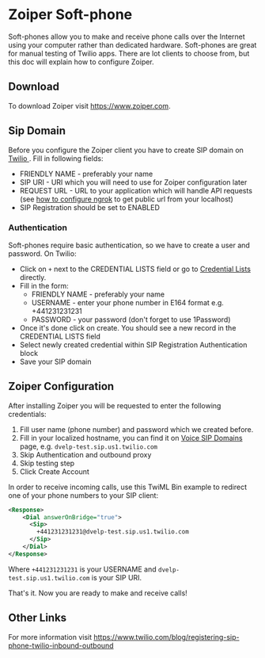 # Zoiper Soft-phone

Soft-phones allow you to make and receive phone calls over the Internet using your computer rather than dedicated hardware. Soft-phones are great for manual testing of Twilio apps. There are lot clients to choose from, but this doc will explain how to configure Zoiper.

## Download

To download Zoiper visit https://www.zoiper.com.

## Sip Domain

Before you configure the Zoiper client you have to create SIP domain on [Twilio ](https://www.twilio.com/console/voice/sip/endpoints/add). Fill in following fields:
- FRIENDLY NAME - preferably your name
- SIP URI - URI which you will need to use for Zoiper configuration later
- REQUEST URL - URL to your application which will handle API requests (see [how to configure ngrok](https://github.com/DVELP/cookbook/blob/master/guides/tools/ngrok.md) to get public url from your localhost)
- SIP Registration should be set to ENABLED

### Authentication

Soft-phones require basic authentication, so we have to create a user and password. On Twilio:
- Click on `+` next to the CREDENTIAL LISTS field or go to [Credential Lists](https://www.twilio.com/console/voice/sip/cls) directly.
- Fill in the form:
  - FRIENDLY NAME - preferably your name
  - USERNAME - enter your phone number in E164 format e.g. +441231231231
  - PASSWORD - your password (don't forget to use 1Password)
- Once it's done click on create. You should see a new record in the CREDENTIAL LISTS field
- Select newly created credential within SIP Registration Authentication block
- Save your SIP domain

## Zoiper Configuration

After installing Zoiper you will be requested to enter the following credentials:
1. Fill user name (phone number) and password which we created before.
2. Fill in your localized hostname, you can find it on [Voice SIP Domains](https://www.twilio.com/console/voice/sip/endpoints) page, e.g. `dvelp-test.sip.us1.twilio.com`
3. Skip Authentication and outbound proxy
4. Skip testing step
5. Click Create Account

In order to receive incoming calls, use this TwiML Bin example to redirect one of your phone numbers to your SIP client:

```xml
<Response>
    <Dial answerOnBridge="true">
      <Sip>
        +441231231231@dvelp-test.sip.us1.twilio.com
      </Sip>
    </Dial>
</Response>
```

Where `+441231231231` is your USERNAME and `dvelp-test.sip.us1.twilio.com` is your SIP URI.

That's it. Now you are ready to make and receive calls!

## Other Links

For more information visit https://www.twilio.com/blog/registering-sip-phone-twilio-inbound-outbound
